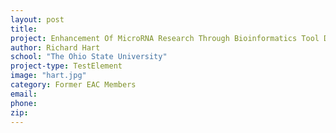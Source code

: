 ```yaml
---
layout: post
title:
project: Enhancement Of MicroRNA Research Through Bioinformatics Tool Development
author: Richard Hart
school: "The Ohio State University"
project-type: TestElement
image: "hart.jpg"
category: Former EAC Members
email:
phone:
zip:
---
```

